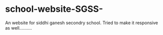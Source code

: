 # school-website-SGSS-
An website for siddhi ganesh secondry school. Tried to make it responsive as well..........

